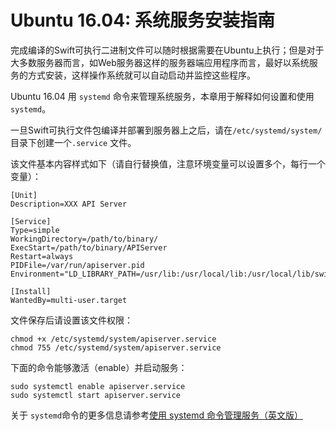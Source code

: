 # Ubuntu 16.04: 系统服务安装指南

完成编译的Swift可执行二进制文件可以随时根据需要在Ubuntu上执行；但是对于大多数服务器而言，如Web服务器这样的服务器端应用程序而言，最好以系统服务的方式安装，这样操作系统就可以自动启动并监控这些程序。

Ubuntu 16.04 用 `systemd` 命令来管理系统服务，本章用于解释如何设置和使用 `systemd`。

一旦Swift可执行文件包编译并部署到服务器上之后，请在`/etc/systemd/system/`目录下创建一个`.service` 文件。

该文件基本内容样式如下（请自行替换值，注意环境变量可以设置多个，每行一个变量）：

```
[Unit]
Description=XXX API Server

[Service]
Type=simple
WorkingDirectory=/path/to/binary/
ExecStart=/path/to/binary/APIServer
Restart=always
PIDFile=/var/run/apiserver.pid
Environment="LD_LIBRARY_PATH=/usr/lib:/usr/local/lib:/usr/local/lib/swift"

[Install]
WantedBy=multi-user.target
```

文件保存后请设置该文件权限：

```
chmod +x /etc/systemd/system/apiserver.service
chmod 755 /etc/systemd/system/apiserver.service
```
下面的命令能够激活（enable）并启动服务：

```
sudo systemctl enable apiserver.service
sudo systemctl start apiserver.service
```

关于 `systemd`命令的更多信息请参考[使用 systemd 命令管理服务（英文版）](https://access.redhat.com/documentation/en-US/Red_Hat_Enterprise_Linux/7/html/System_Administrators_Guide/sect-Managing_Services_with_systemd-Services.html)
